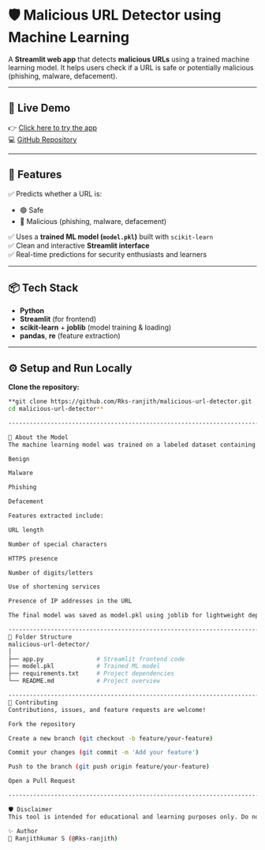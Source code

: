 # 🛡️ Malicious URL Detector using Machine Learning

A **Streamlit web app** that detects **malicious URLs** using a trained machine learning model. It helps users check if a URL is safe or potentially malicious (phishing, malware, defacement).


---

## 🚀 Live Demo

👉 [Click here to try the app](https://rks-malicious-url-detector.streamlit.app/)  
💻 [GitHub Repository](https://github.com/Rks-ranjith/Malicious-URL-Detector)

---

## 📂 Features

✅ Predicts whether a URL is:
- 🟢 Safe
- 🔴 Malicious (phishing, malware, defacement)

✅ Uses a **trained ML model (`model.pkl`)** built with `scikit-learn`  
✅ Clean and interactive **Streamlit interface**  
✅ Real-time predictions for security enthusiasts and learners

---

## 📦 Tech Stack

- **Python**
- **Streamlit** (for frontend)
- **scikit-learn** + **joblib** (model training & loading)
- **pandas**, **re** (feature extraction)

---

## ⚙️ Setup and Run Locally

**Clone the repository:**
```bash
**git clone https://github.com/Rks-ranjith/malicious-url-detector.git
cd malicious-url-detector**

------------------------------------------------------------------------------------------------------------------------------------------------------------------------------------------

🧠 About the Model
The machine learning model was trained on a labeled dataset containing URLs categorized as:

Benign

Malware

Phishing

Defacement

Features extracted include:

URL length

Number of special characters

HTTPS presence

Number of digits/letters

Use of shortening services

Presence of IP addresses in the URL

The final model was saved as model.pkl using joblib for lightweight deployment with Streamlit.

--------------------------------------------------------------------------------------------------------------------------------------------------------------------------------------------
📄 Folder Structure
malicious-url-detector/
│
├── app.py               # Streamlit frontend code
├── model.pkl            # Trained ML model
├── requirements.txt     # Project dependencies
└── README.md            # Project overview

-------------------------------------------------------------------------------------------------------------------------------------------------------------------------------------------------
🤝 Contributing
Contributions, issues, and feature requests are welcome!

Fork the repository

Create a new branch (git checkout -b feature/your-feature)

Commit your changes (git commit -m 'Add your feature')

Push to the branch (git push origin feature/your-feature)

Open a Pull Request

-------------------------------------------------------------------------------------------------------------------------------------------------------------------------------------------------

🛡️ Disclaimer
This tool is intended for educational and learning purposes only. Do not solely rely on it for high-stakes security analysis.

✨ Author
👤 Ranjithkumar S (@Rks-ranjith)
